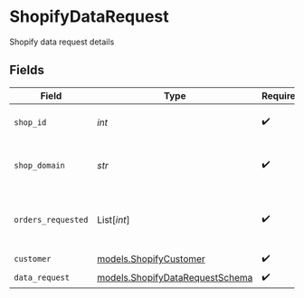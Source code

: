 # ShopifyDataRequest

Shopify data request details


## Fields

| Field                                                                    | Type                                                                     | Required                                                                 | Description                                                              | Example                                                                  |
| ------------------------------------------------------------------------ | ------------------------------------------------------------------------ | ------------------------------------------------------------------------ | ------------------------------------------------------------------------ | ------------------------------------------------------------------------ |
| `shop_id`                                                                | *int*                                                                    | :heavy_check_mark:                                                       | Shop Id                                                                  | {<br/>"value": 113<br/>}                                                 |
| `shop_domain`                                                            | *str*                                                                    | :heavy_check_mark:                                                       | Shop Domain                                                              | {<br/>"value": "shop3.myshopify.com"<br/>}                               |
| `orders_requested`                                                       | List[*int*]                                                              | :heavy_check_mark:                                                       | List of orders requested                                                 | {<br/>"value": [<br/>311<br/>]<br/>}                                     |
| `customer`                                                               | [models.ShopifyCustomer](../models/shopifycustomer.md)                   | :heavy_check_mark:                                                       | N/A                                                                      |                                                                          |
| `data_request`                                                           | [models.ShopifyDataRequestSchema](../models/shopifydatarequestschema.md) | :heavy_check_mark:                                                       | N/A                                                                      |                                                                          |